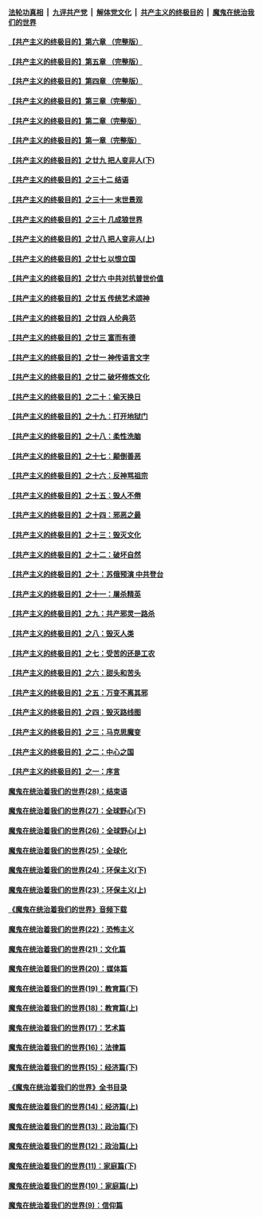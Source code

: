####  [法轮功真相](../../../../basic/blob/master/README.md?t=02111452) &nbsp;|&nbsp; [九评共产党](../../../../9ping.md/blob/master/README.md?t=02111452) &nbsp;|&nbsp; [解体党文化](../../../../jtdwh.md/blob/master/README.md?t=02111452)  &nbsp;|&nbsp; [共产主义的终极目的](../../../../gczydzjmd.md/blob/master/README.md?t=02111452) &nbsp;|&nbsp; [魔鬼在统治我们的世界](../../../../mgztzwmdsj.md/blob/master/README.md?t=02111452) 

#### [【共产主义的终极目的】第六章 （完整版）](../pages/nsc422/n11428913.md?t=02111452) 

#### [【共产主义的终极目的】第五章 （完整版）](../pages/nsc422/n11428912.md?t=02111452) 

#### [【共产主义的终极目的】第四章 （完整版）](../pages/nsc422/n11428907.md?t=02111452) 

#### [【共产主义的终极目的】第三章（完整版）](../pages/nsc422/n11428848.md?t=02111452) 

#### [【共产主义的终极目的】第二章（完整版）](../pages/nsc422/n11428831.md?t=02111452) 

#### [【共产主义的终极目的】第一章（完整版）](../pages/nsc422/n11417651.md?t=02111452) 

#### [【共产主义的终极目的】之廿九 把人变非人(下)](../pages/nsc422/n11344140.md?t=02111452) 

#### [【共产主义的终极目的】之三十二 结语](../pages/nsc422/n11360535.md?t=02111452) 

#### [【共产主义的终极目的】之三十一 末世景观](../pages/nsc422/n11351129.md?t=02111452) 

#### [【共产主义的终极目的】之三十 几成狼世界](../pages/nsc422/n11348280.md?t=02111452) 

#### [【共产主义的终极目的】之廿八 把人变非人(上)](../pages/nsc422/n11340492.md?t=02111452) 

#### [【共产主义的终极目的】之廿七 以恨立国](../pages/nsc422/n11336944.md?t=02111452) 

#### [【共产主义的终极目的】之廿六 中共对抗普世价值](../pages/nsc422/n11324785.md?t=02111452) 

#### [【共产主义的终极目的】之廿五 传统艺术颂神](../pages/nsc422/n11296396.md?t=02111452) 

#### [【共产主义的终极目的】之廿四 人伦典范](../pages/nsc422/n11296397.md?t=02111452) 

#### [【共产主义的终极目的】之廿三 富而有德](../pages/nsc422/n11283598.md?t=02111452) 

#### [【共产主义的终极目的】之廿一 神传语言文字](../pages/nsc422/n11263265.md?t=02111452) 

#### [【共产主义的终极目的】之廿二 破坏修炼文化](../pages/nsc422/n11245728.md?t=02111452) 

#### [【共产主义的终极目的】之二十：偷天换日](../pages/nsc422/n11238846.md?t=02111452) 

#### [【共产主义的终极目的】之十九：打开地狱门](../pages/nsc422/n11206376.md?t=02111452) 

#### [【共产主义的终极目的】之十八：柔性洗脑](../pages/nsc422/n11199994.md?t=02111452) 

#### [【共产主义的终极目的】之十七：颠倒善恶](../pages/nsc422/n11179782.md?t=02111452) 

#### [【共产主义的终极目的】之十六：反神骂祖宗](../pages/nsc422/n11166798.md?t=02111452) 

#### [【共产主义的终极目的】之十五：毁人不倦](../pages/nsc422/n11166792.md?t=02111452) 

#### [【共产主义的终极目的】之十四：邪恶之最](../pages/nsc422/n11150249.md?t=02111452) 

#### [【共产主义的终极目的】之十三：毁灭文化](../pages/nsc422/n11135227.md?t=02111452) 

#### [【共产主义的终极目的】之十二：破坏自然](../pages/nsc422/n11135214.md?t=02111452) 

#### [【共产主义的终极目的】之十：苏俄预演 中共登台](../pages/nsc422/n11118424.md?t=02111452) 

#### [【共产主义的终极目的】之十一：屠杀精英](../pages/nsc422/n11118442.md?t=02111452) 

#### [【共产主义的终极目的】之九：共产邪灵一路杀](../pages/nsc422/n11114139.md?t=02111452) 

#### [【共产主义的终极目的】之八：毁灭人类](../pages/nsc422/n11108503.md?t=02111452) 

#### [【共产主义的终极目的】之七：受苦的还是工农](../pages/nsc422/n11101809.md?t=02111452) 

#### [【共产主义的终极目的】之六：甜头和苦头](../pages/nsc422/n11096971.md?t=02111452) 

#### [【共产主义的终极目的】之五：万变不离其邪](../pages/nsc422/n11091285.md?t=02111452) 

#### [【共产主义的终极目的】之四：毁灭路线图](../pages/nsc422/n11086284.md?t=02111452) 

#### [【共产主义的终极目的】之三：马克思魔变](../pages/nsc422/n11061941.md?t=02111452) 

#### [【共产主义的终极目的】之二：中心之国](../pages/nsc422/n11047728.md?t=02111452) 

#### [【共产主义的终极目的】之一：序言](../pages/nsc422/n11086077.md?t=02111452) 

#### [魔鬼在统治着我们的世界(28)：结束语](../pages/nsc422/n10936246.md?t=02111452) 

#### [魔鬼在统治着我们的世界(27)：全球野心(下)](../pages/nsc422/n10928319.md?t=02111452) 

#### [魔鬼在统治着我们的世界(26)：全球野心(上)](../pages/nsc422/n10900318.md?t=02111452) 

#### [魔鬼在统治着我们的世界(25)：全球化](../pages/nsc422/n10788205.md?t=02111452) 

#### [魔鬼在统治着我们的世界(24)：环保主义(下)](../pages/nsc422/n10695307.md?t=02111452) 

#### [魔鬼在统治着我们的世界(23)：环保主义(上)](../pages/nsc422/n10688613.md?t=02111452) 

#### [《魔鬼在统治着我们的世界》音频下载](../pages/nsc422/n10635553.md?t=02111452) 

#### [魔鬼在统治着我们的世界(22)：恐怖主义](../pages/nsc422/n10614727.md?t=02111452) 

#### [魔鬼在统治着我们的世界(21)：文化篇](../pages/nsc422/n10597706.md?t=02111452) 

#### [魔鬼在统治着我们的世界(20)：媒体篇](../pages/nsc422/n10586579.md?t=02111452) 

#### [魔鬼在统治着我们的世界(19)：教育篇(下)](../pages/nsc422/n10564808.md?t=02111452) 

#### [魔鬼在统治着我们的世界(18)：教育篇(上)](../pages/nsc422/n10526970.md?t=02111452) 

#### [魔鬼在统治着我们的世界(17)：艺术篇](../pages/nsc422/n10499093.md?t=02111452) 

#### [魔鬼在统治着我们的世界(16)：法律篇](../pages/nsc422/n10485969.md?t=02111452) 

#### [魔鬼在统治着我们的世界(15)：经济篇(下)](../pages/nsc422/n10469975.md?t=02111452) 

#### [《魔鬼在统治着我们的世界》全书目录](../pages/nsc422/n10464261.md?t=02111452) 

#### [魔鬼在统治着我们的世界(14)：经济篇(上)](../pages/nsc422/n10457370.md?t=02111452) 

#### [魔鬼在统治着我们的世界(13)：政治篇(下)](../pages/nsc422/n10448270.md?t=02111452) 

#### [魔鬼在统治着我们的世界(12)：政治篇(上)](../pages/nsc422/n10444576.md?t=02111452) 

#### [魔鬼在统治着我们的世界(11)：家庭篇(下)](../pages/nsc422/n10440961.md?t=02111452) 

#### [魔鬼在统治着我们的世界(10)：家庭篇(上)](../pages/nsc422/n10435448.md?t=02111452) 

#### [魔鬼在统治着我们的世界(9)：信仰篇](../pages/nsc422/n10432159.md?t=02111452) 


